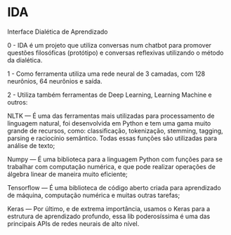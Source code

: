 # IDA
Interface Dialética de Aprendizado

0 - IDA é um projeto que utiliza conversas num chatbot para promover questões filosóficas (protótipo) e conversas reflexivas utilizando o método da dialética.

1 - Como ferramenta utiliza uma rede neural de 3 camadas, com 128 neurônios, 64 neurônios e saída. 

2 - Utiliza também ferramentas de Deep Learning, Learning Machine e outros:

NLTK — É uma das ferramentas mais utilizadas para processamento de linguagem natural, foi desenvolvida em Python e tem uma gama muito grande de recursos, como: classificação, tokenização, stemming, tagging, parsing e raciocínio semântico. Todas essas funções são utilizadas para análise de texto;

Numpy — É uma biblioteca para a linguagem Python com funções para se trabalhar com computação numérica, e que pode realizar operações de álgebra linear de maneira muito eficiente;

Tensorflow — É uma biblioteca de código aberto criada para aprendizado de máquina, computação numérica e muitas outras tarefas;

Keras — Por último, e de extrema importância, usamos o Keras para a estrutura de aprendizado profundo, essa lib poderosíssima é uma das principais APIs de redes neurais de alto nível.
